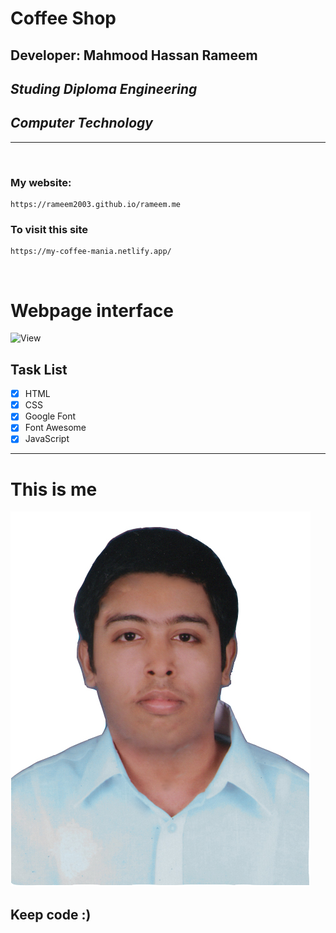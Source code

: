 ﻿# Coffee Shop
## Developer: Mahmood Hassan Rameem
## _Studing Diploma Engineering_
## _Computer Technology_

___

<br>

### My website:

```
https://rameem2003.github.io/rameem.me
```

### To visit this site

```
https://my-coffee-mania.netlify.app/
```

<br>

# Webpage interface
![View](./images/coffee.png)

## Task List

- [x] HTML
- [x] CSS
- [x] Google Font
- [x] Font Awesome
- [x] JavaScript
---

# This is me
![profile](./me.jpg)
## Keep code :)
